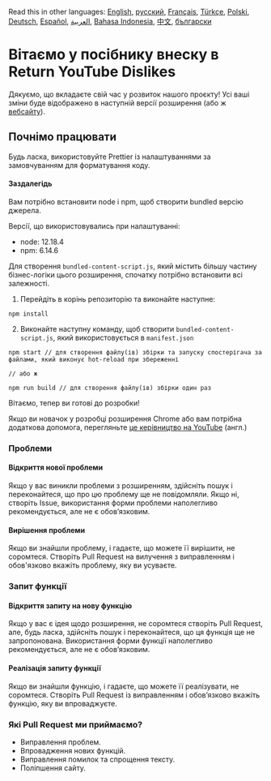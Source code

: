 Read this in other languages: [English](CONTRIBUTING.md), [русский](CONTRIBUTINGru.md), [Français](CONTRIBUTINGfr.md), [Türkçe](CONTRIBUTINGtr.md), [Polski](CONTRIBUTINGpl.md), [Deutsch](CONTRIBUTINGde.md), [Español](CONTRIBUTINGes.md), [العربية](CONTRIBUTINGar.md), [Bahasa Indonesia](CONTRIBUTINGid.md), [中文](CONTRIBUTINGcn.md), [български](CONTRIBUTINGbg.md)


# Вітаємо у посібнику внеску в Return YouTube Dislikes

Дякуємо, що вкладаєте свій час у розвиток нашого проєкту! Усі ваші зміни буде відображено в наступній версії розширення (або ж [вебсайту](https://www.returnyoutubedislike.com/)).

## Почнімо працювати

Будь ласка, використовуйте Prettier із налаштуваннями за замовчуванням для форматування коду.

#### Заздалегідь

Вам потрібно встановити node і npm, щоб створити bundled версію джерела.

Версії, що використовувались при налаштуванні:

- node: 12.18.4
- npm: 6.14.6

Для створення `bundled-content-script.js`, який містить більшу частину бізнес-логіки цього розширення, спочатку потрібно встановити всі залежності.

1. Перейдіть в корінь репозиторію та виконайте наступне:

```
npm install
```

2. Виконайте наступну команду, щоб створити `bundled-content-script.js`, який використовується в `manifest.json`

```
npm start // для створення файлу(ів) збірки та запуску спостерігача за файлами, який виконує hot-reload при збереженні

// або ж

npm run build // для створення файлу(ів) збірки один раз
```

Вітаємо, тепер ви готові до розробки!

Якщо ви новачок у розробці розширення Chrome або вам потрібна додаткова допомога, перегляньте [це керівництво на YouTube](https://www.youtube.com/watch?v=mdOj6HYE3_0) (англ.)

### Проблеми

#### Відкриття нової проблеми

Якщо у вас виникли проблеми з розширенням, здійсніть пошук і переконайтеся, що про цю проблему ще не повідомляли. Якщо ні, створіть Issue, використання форми проблеми наполегливо рекомендується, але не є обов’язковим.

#### Вирішення проблеми

Якщо ви знайшли проблему, і гадаєте, що можете її вирішити, не соромтеся. Створіть Pull Request на вилучення з виправленням і обов'язково вкажіть проблему, яку ви усуваєте.

### Запит функції

#### Відкриття запиту на нову функцію

Якщо у вас є ідея щодо розширення, не соромтеся створіть Pull Request, але, будь ласка, здійсніть пошук і переконайтеся, що ця функція ще не запропонована. Використання форми функції наполегливо рекомендується, але не є обов’язковим.

#### Реалізація запиту функції

Якщо ви знайшли функцію, і гадаєте, що можете її реалізувати, не соромтеся. Створіть Pull Request із виправленням і обов’язково вкажіть функцію, яку ви впроваджуєте.

### Які Pull Request ми приймаємо?

- Виправлення проблем.
- Впровадження нових функцій.
- Виправлення помилок та спрощення тексту.
- Поліпшення сайту.
